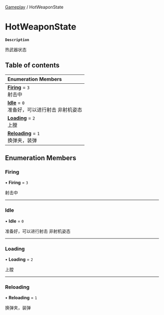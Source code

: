 [Gameplay](../modules/Gameplay.Gameplay.md) / HotWeaponState

# HotWeaponState <Badge type="tip" text="Enumeration" /> <Score text="HotWeaponState" />

**`Description`**

热武器状态

## Table of contents

| Enumeration Members |
| :-----|
| **[Firing](Gameplay.HotWeaponState.md#firing)** = ``3`` <br> 射击中|
| **[Idle](Gameplay.HotWeaponState.md#idle)** = ``0`` <br> 准备好，可以进行射击 非射机姿态|
| **[Loading](Gameplay.HotWeaponState.md#loading)** = ``2`` <br> 上膛|
| **[Reloading](Gameplay.HotWeaponState.md#reloading)** = ``1`` <br> 换弹夹，装弹|

## Enumeration Members

### Firing <Score text="Firing" /> 

• **Firing** = ``3``

射击中

___

### Idle <Score text="Idle" /> 

• **Idle** = ``0``

准备好，可以进行射击 非射机姿态

___

### Loading <Score text="Loading" /> 

• **Loading** = ``2``

上膛

___

### Reloading <Score text="Reloading" /> 

• **Reloading** = ``1``

换弹夹，装弹

